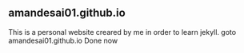 ## amandesai01.github.io
This is a personal website creared by me in order to learn jekyll. 
goto amandesai01.github.io
Done now
